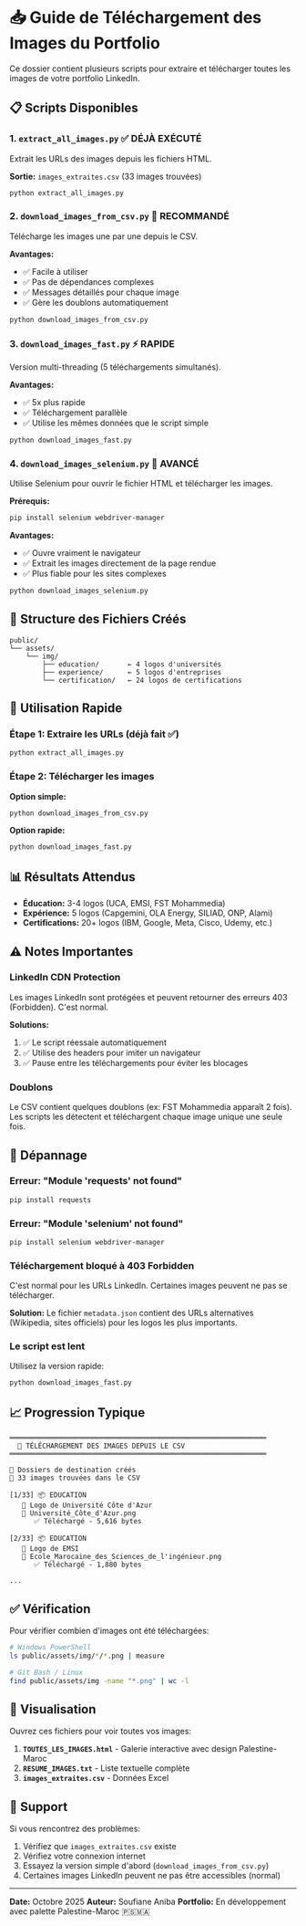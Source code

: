 # 📥 Guide de Téléchargement des Images du Portfolio

Ce dossier contient plusieurs scripts pour extraire et télécharger toutes les images de votre portfolio LinkedIn.

## 📋 Scripts Disponibles

### 1. `extract_all_images.py` ✅ **DÉJÀ EXÉCUTÉ**
Extrait les URLs des images depuis les fichiers HTML.

**Sortie:** `images_extraites.csv` (33 images trouvées)

```bash
python extract_all_images.py
```

### 2. `download_images_from_csv.py` 🚀 **RECOMMANDÉ**
Télécharge les images une par une depuis le CSV.

**Avantages:**
- ✅ Facile à utiliser
- ✅ Pas de dépendances complexes
- ✅ Messages détaillés pour chaque image
- ✅ Gère les doublons automatiquement

```bash
python download_images_from_csv.py
```

### 3. `download_images_fast.py` ⚡ **RAPIDE**
Version multi-threading (5 téléchargements simultanés).

**Avantages:**
- ✅ 5x plus rapide
- ✅ Téléchargement parallèle
- ✅ Utilise les mêmes données que le script simple

```bash
python download_images_fast.py
```

### 4. `download_images_selenium.py` 🔧 **AVANCÉ**
Utilise Selenium pour ouvrir le fichier HTML et télécharger les images.

**Prérequis:**
```bash
pip install selenium webdriver-manager
```

**Avantages:**
- ✅ Ouvre vraiment le navigateur
- ✅ Extrait les images directement de la page rendue
- ✅ Plus fiable pour les sites complexes

```bash
python download_images_selenium.py
```

## 📁 Structure des Fichiers Créés

```
public/
└── assets/
    └── img/
        ├── education/       ← 4 logos d'universités
        ├── experience/      ← 5 logos d'entreprises
        └── certification/   ← 24 logos de certifications
```

## 🎯 Utilisation Rapide

### Étape 1: Extraire les URLs (déjà fait ✅)
```bash
python extract_all_images.py
```

### Étape 2: Télécharger les images
**Option simple:**
```bash
python download_images_from_csv.py
```

**Option rapide:**
```bash
python download_images_fast.py
```

## 📊 Résultats Attendus

- **Éducation:** 3-4 logos (UCA, EMSI, FST Mohammedia)
- **Expérience:** 5 logos (Capgemini, OLA Energy, SILIAD, ONP, Alami)
- **Certifications:** 20+ logos (IBM, Google, Meta, Cisco, Udemy, etc.)

## ⚠️ Notes Importantes

### LinkedIn CDN Protection
Les images LinkedIn sont protégées et peuvent retourner des erreurs 403 (Forbidden). C'est normal.

**Solutions:**
1. ✅ Le script réessaie automatiquement
2. ✅ Utilise des headers pour imiter un navigateur
3. ✅ Pause entre les téléchargements pour éviter les blocages

### Doublons
Le CSV contient quelques doublons (ex: FST Mohammedia apparaît 2 fois). Les scripts les détectent et téléchargent chaque image unique une seule fois.

## 🐛 Dépannage

### Erreur: "Module 'requests' not found"
```bash
pip install requests
```

### Erreur: "Module 'selenium' not found"
```bash
pip install selenium webdriver-manager
```

### Téléchargement bloqué à 403 Forbidden
C'est normal pour les URLs LinkedIn. Certaines images peuvent ne pas se télécharger.

**Solution:** Le fichier `metadata.json` contient des URLs alternatives (Wikipedia, sites officiels) pour les logos les plus importants.

### Le script est lent
Utilisez la version rapide:
```bash
python download_images_fast.py
```

## 📈 Progression Typique

```
═══════════════════════════════════════════════════════════════
  🚀 TÉLÉCHARGEMENT DES IMAGES DEPUIS LE CSV
═══════════════════════════════════════════════════════════════

📁 Dossiers de destination créés
📄 33 images trouvées dans le CSV

[1/33] 📦 EDUCATION
   📝 Logo de Université Côte d'Azur
   💾 Université_Côte_d'Azur.png
      ✅ Téléchargé - 5,616 bytes

[2/33] 📦 EDUCATION
   📝 Logo de EMSI
   💾 Ecole_Marocaine_des_Sciences_de_l'ingénieur.png
      ✅ Téléchargé - 1,880 bytes

...
```

## ✅ Vérification

Pour vérifier combien d'images ont été téléchargées:

```bash
# Windows PowerShell
ls public/assets/img/*/*.png | measure

# Git Bash / Linux
find public/assets/img -name "*.png" | wc -l
```

## 🎨 Visualisation

Ouvrez ces fichiers pour voir toutes vos images:

1. **`TOUTES_LES_IMAGES.html`** - Galerie interactive avec design Palestine-Maroc
2. **`RESUME_IMAGES.txt`** - Liste textuelle complète
3. **`images_extraites.csv`** - Données Excel

## 📧 Support

Si vous rencontrez des problèmes:
1. Vérifiez que `images_extraites.csv` existe
2. Vérifiez votre connexion internet
3. Essayez la version simple d'abord (`download_images_from_csv.py`)
4. Certaines images LinkedIn peuvent ne pas être accessibles (normal)

---

**Date:** Octobre 2025
**Auteur:** Soufiane Aniba
**Portfolio:** En développement avec palette Palestine-Maroc 🇵🇸🇲🇦
